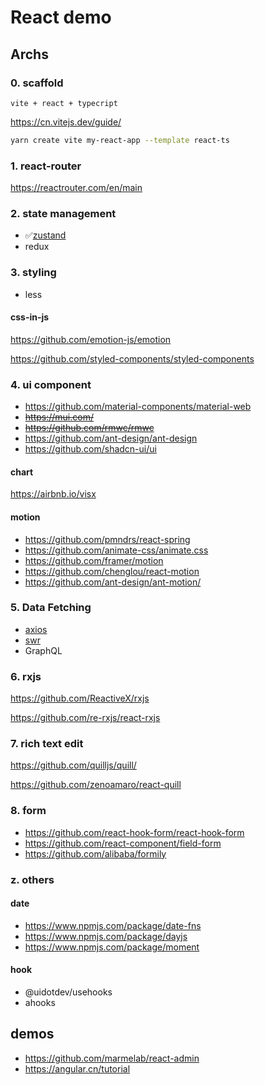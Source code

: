 # React demo

## Archs

### 0. scaffold

`vite + react + typecript`

<https://cn.vitejs.dev/guide/>

```bash
yarn create vite my-react-app --template react-ts
```

### 1. react-router

<https://reactrouter.com/en/main>

### 2. state management

- ✅[zustand](https://github.com/pmndrs/zustand)
- redux

### 3. styling

- less

#### css-in-js

https://github.com/emotion-js/emotion

https://github.com/styled-components/styled-components

### 4. ui component

- https://github.com/material-components/material-web
- ~~https://mui.com/~~
- ~~https://github.com/rmwc/rmwc~~
- https://github.com/ant-design/ant-design
- https://github.com/shadcn-ui/ui

#### chart

https://airbnb.io/visx

#### motion

- https://github.com/pmndrs/react-spring
- https://github.com/animate-css/animate.css
- https://github.com/framer/motion
- https://github.com/chenglou/react-motion
- https://github.com/ant-design/ant-motion/

### 5. Data Fetching

- [axios](https://github.com/axios/axios)
- [swr](https://github.com/vercel/swr)
- GraphQL

### 6. rxjs

https://github.com/ReactiveX/rxjs

https://github.com/re-rxjs/react-rxjs

### 7. rich text edit

https://github.com/quilljs/quill/

https://github.com/zenoamaro/react-quill

### 8. form

- https://github.com/react-hook-form/react-hook-form
- https://github.com/react-component/field-form
- https://github.com/alibaba/formily

### z. others

#### date

- https://www.npmjs.com/package/date-fns
- https://www.npmjs.com/package/dayjs
- https://www.npmjs.com/package/moment

#### hook

- @uidotdev/usehooks
- ahooks

## demos

- https://github.com/marmelab/react-admin
- https://angular.cn/tutorial
